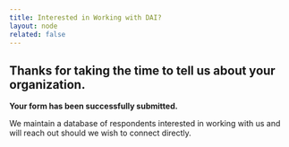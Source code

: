 ```yaml
---
title: Interested in Working with DAI?
layout: node
related: false
---
```


<h2>Thanks for taking the time to tell us about your organization.</h2>
<p><strong>Your form has been successfully submitted.</strong></p>
<p>We maintain a database of respondents interested in working with us and will reach out should we wish to connect directly.</p>